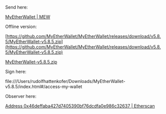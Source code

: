 Send here:

[MyEtherWallet | MEW](https://v5.myetherwallet.com/send-offline-helper)

Offline version:

[https://github.com/MyEtherWallet/MyEtherWallet/releases/download/v5.8.5/MyEtherWallet-v5.8.5.zip](https://github.com/MyEtherWallet/MyEtherWallet/releases/download/v5.8.5/MyEtherWallet-v5.8.5.zip)

[MyEtherWallet-v5.8.5.zip](MyEtherWallet-v5.8.5.zip)

Sign here:

file:///Users/rudolfhattenkofer/Downloads/MyEtherWallet-v5.8.5/index.html#/access-my-wallet

Observer here:

[Address 0x46deffaba427d7405390bf76dcdfa0e986c32637 | Etherscan](https://etherscan.io/address/0x46deffaba427d7405390bf76dcdfa0e986c32637)



